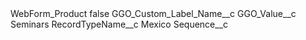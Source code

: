 <?xml version="1.0" encoding="UTF-8"?>
<CustomMetadata xmlns="http://soap.sforce.com/2006/04/metadata" xmlns:xsi="http://www.w3.org/2001/XMLSchema-instance" xmlns:xsd="http://www.w3.org/2001/XMLSchema">
    <label>WebForm_Product</label>
    <protected>false</protected>
    <values>
        <field>GGO_Custom_Label_Name__c</field>
        <value xsi:nil="true"/>
    </values>
    <values>
        <field>GGO_Value__c</field>
        <value xsi:type="xsd:string">Seminars</value>
    </values>
    <values>
        <field>RecordTypeName__c</field>
        <value xsi:type="xsd:string">Mexico</value>
    </values>
    <values>
        <field>Sequence__c</field>
        <value xsi:nil="true"/>
    </values>
</CustomMetadata>
